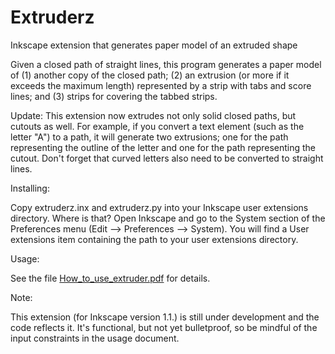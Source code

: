 # Extruderz
 Inkscape extension that generates paper model of an extruded shape

Given a closed path of straight lines, this program generates a paper model of (1) another copy of the closed path; (2) an extrusion (or more if it exceeds the maximum length) represented by a strip with tabs and score lines; and (3) strips for covering the tabbed strips.

Update: This extension now extrudes not only solid closed paths, but cutouts as well. For example, if you convert a text element (such as the letter "A") to a path, it will generate two extrusions; one for the path representing the outline of the letter and one for the path representing the cutout. Don't forget that curved letters also need to be converted to straight lines.

Installing:
 
Copy extruderz.inx and extruderz.py into your Inkscape user extensions directory. Where is that? Open Inkscape and go to the System section of the Preferences menu (Edit --> Preferences --> System). You will find a User extensions item containing the path to your user extensions directory.

Usage:

See the file [How_to_use_extruder.pdf](https://github.com/obzerving/Extruderz/blob/main/How_to_use_extruder.pdf) for details.

Note:

This extension (for Inkscape version 1.1.) is still under development and the code reflects it. It's functional, but not yet bulletproof, so be mindful of the input constraints in the usage document.